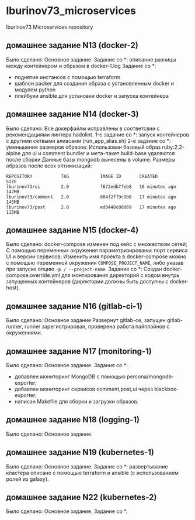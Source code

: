 # lburinov73_microservices
lburinov73 Microservices repository


## домашнее задание N13 (docker-2)
Было сделано:
Основное задание.
Задание со *: описание разницы между контейнером и образом в docker-1.log
Задание со *:
- поднятие инстансов с помощью terraform
- шаблон packer для создания образа с установленным docker и модулем python
- плейбуки ansible для установки docker и запуска контейнера

## домашнее задание N14 (docker-3)
Было сделано:
Все докерфайлы исправлены в соответсвии с рекомендациями линтера hadolint.
1-е задание со *: запуск контейнеров с другими сетвыми алиасами (run_app_alias.sh)
2-е задание со *: уменьшение размеров образов:
Использован базовый образ ruby:2.2-alpine для ui и comment
bundler и мета-пакет build-base удаляются после сборки
Данные базы mongodb вынесены в volume.
Размеры образов после всех оптимизаций:
```
REPOSITORY           TAG            IMAGE ID       CREATED          SIZE
lburinov73/ui        2.0            f672edb7feb8   16 minutes ago   147MB
lburinov73/comment   2.0            804f2ff9c9b0   17 minutes ago   145MB
lburinov73/post      2.0            ed8448c88d69   17 minutes ago   115MB
```

## домашнее задание N15 (docker-4)
Было сделано:
docker-compose изменен под кейс с множеством сетей;
С помощью переменных окружения параметризированы: порт сервиса UI и версии сервисов;
Изменить имя проекта в docker-compose можно с помощью переменной окружения `COMPOSE_PROJECT_NAME`,
либо указав при запуске опцию `-p / --project-name`.
Задание со *:
Создан docker-compose.override.yml для монтирования директорий с кодом внутрь запущенных контейнеров (директории должны быть доступны с docker-host).

## домашнее задание N16 (gitlab-ci-1)
Было сделано:
Основное задание
Развернут gitlab-ce, запущен gitlab-runner, runner зарегистрирован, проверена работа пайплайнов с окружениями.

## домашнее задание N17 (monitoring-1)
Было сделано:
Основное задание.
Задания со *:
- добавлен мониторинг MongoDB с помощью percona/mongodb-exporter;
- добавлен мониторинг сервисов comment,post,ui через blackbox-exporter;
- написан Makefile для сборки и загрузки образов.

## домашнее задание N18 (logging-1)
Было сделано:
Основное задание.

## домашнее задание N19 (kubernetes-1)
Было сделано:
Основное задание.
Задание со *: развертывание кластера описано с помощью terraform и ansible (с использованием ролей из galaxy).

## домашнее задание N22 (kubernetes-2)
Было сделано:
Основное задание.
Задание со *.
